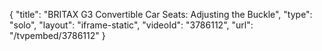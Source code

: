 {
    "title": "BRITAX G3 Convertible Car Seats: Adjusting the Buckle",
    "type": "solo",
    "layout": "iframe-static",
    "videoId": "3786112",
    "url": "\/tvpembed\/3786112"
}